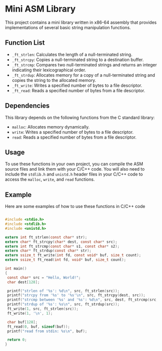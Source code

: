 # Mini ASM Library

This project contains a mini library written in x86-64 assembly that provides implementations of several basic string manipulation functions.

## Function List

- `_ft_strlen`: Calculates the length of a null-terminated string.
- `_ft_strcpy`: Copies a null-terminated string to a destination buffer.
- `_ft_strcmp`: Compares two null-terminated strings and returns an integer indicating their lexicographical order.
- `_ft_strdup`: Allocates memory for a copy of a null-terminated string and copies the string to the allocated memory.
- `_ft_write`: Writes a specified number of bytes to a file descriptor.
- `_ft_read`: Reads a specified number of bytes from a file descriptor.

## Dependencies

This library depends on the following functions from the C standard library:

- `malloc`: Allocates memory dynamically.
- `write`: Writes a specified number of bytes to a file descriptor.
- `read`: Reads a specified number of bytes from a file descriptor.

## Usage

To use these functions in your own project, you can compile the ASM source files and link them with your C/C++ code. You will also need to include the `stdlib.h` and `unistd.h` header files in your C/C++ code to access the `malloc`, `write`, and `read` functions.

## Example

Here are some examples of how to use these functions in C/C++ code

``` c

#include <stdio.h>
#include <stdlib.h>
#include <unistd.h>

extern int ft_strlen(const char* str);
extern char* ft_strcpy(char* dest, const char* src);
extern int ft_strcmp(const char* s1, const char* s2);
extern char* ft_strdup(const char* str);
extern ssize_t ft_write(int fd, const void* buf, size_t count);
extern ssize_t ft_read(int fd, void* buf, size_t count);

int main()
{
 const char* src = "Hello, World!";
 char dest[128];

 printf("strlen of '%s': %d\n", src, ft_strlen(src));
 printf("strcpy from '%s' to '%s'\n", src, ft_strcpy(dest, src));
 printf("strcmp between '%s' and '%s': %d\n", src, dest, ft_strcmp(src, dest));
 printf("strdup of '%s': %s\n", src, ft_strdup(src));
 ft_write(1, src, ft_strlen(src));
 ft_write(1, '\n', 1);

 char buf[128];
 ft_read(0, buf, sizeof(buf));
 printf("read from stdin: %s\n", buf);

 return 0;
}
    
```


